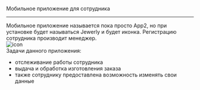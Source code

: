 Мобильное приложение для сотрудника
___
Мобильное приложение называется пока просто App2, но при установке будет называться Jewerly и будет иконка.
Регистрацию сотрудника производит менеджер.
<br>
![icon](https://user-images.githubusercontent.com/63611047/120078607-e1382280-c0b8-11eb-8e56-6fbb31d47fe8.png)
<br>
Задачи данного приложения:
- отслеживание работы сотрудника
- выдача и обработка изготовления заказа 
- также сотруднику предоставлена возможность изменять свои данные
